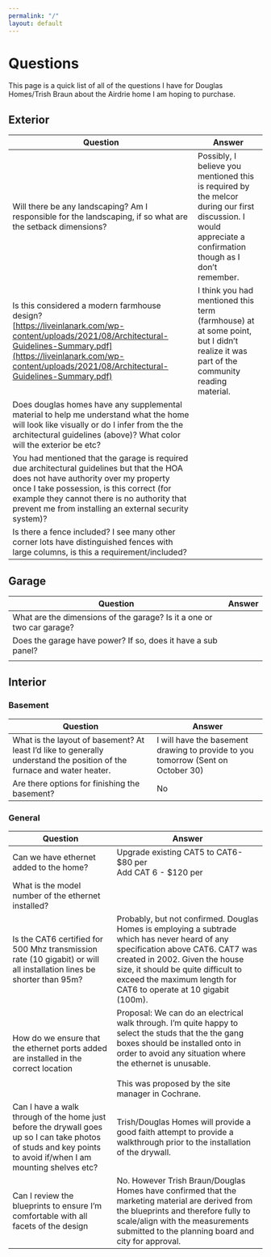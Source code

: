 ```yaml
---
permalink: "/"
layout: default
---
```


# Questions

This page is a quick list of all of the questions I have for Douglas Homes/Trish Braun about the Airdrie home I am hoping to purchase.

<style>
div.wrapper {
    min-width: 75vw;
}

@media print {

    h1,h2,h3 {
        break-after: avoid;
    }

    body, div.wrapper, table {
        width: 100vw;
        padding: 0;
        margin: 0;
    }
    footer{
        display: none;
    }
}

</style>

## Exterior

| Question | Answer |
| --- | --- |
| Will there be any landscaping? Am I responsible for the landscaping, if so what are the setback dimensions? | Possibly, I believe you mentioned this is required by the melcor during our first discussion.  I would appreciate a confirmation though as I don’t remember. |
| Is this considered a modern farmhouse design?<br>[https://liveinlanark.com/wp-content/uploads/2021/08/Architectural-Guidelines-Summary.pdf](https://liveinlanark.com/wp-content/uploads/2021/08/Architectural-Guidelines-Summary.pdf) | I think you had mentioned this term (farmhouse) at at some point, but I didn’t realize it was part of the community reading material. |
| Does douglas homes have any supplemental material to help me understand what the home will look like visually or do I infer from the the architectural guidelines (above)?  What color will the exterior be etc?  |  |
| You had mentioned that the garage is required due architectural guidelines but that the HOA does not have authority over my property once I take possession, is this correct (for example they cannot there is no authority that prevent me from installing an external security system)? |  |
| Is there a fence included?  I see many other corner lots have distinguished fences with large columns, is this a requirement/included? |  |

## Garage

| Question | Answer |
| --- | --- |
| What are the dimensions of the garage?  Is it a one or two car garage? |  |
| Does the garage have power?  If so, does it have a sub panel? |  |
|  |  |

## Interior

### Basement

| Question | Answer |
| --- | --- |
| What is the layout of basement?  At least I’d like to generally understand the position of the furnace and water heater. | I will have the basement drawing to provide to you tomorrow (Sent on October 30) |
| Are there options for finishing the basement? | No |

### General

| Question | Answer |
| --- | --- |
| Can we have ethernet added to the home? | Upgrade existing CAT5 to CAT6- $80 per<br>Add CAT 6 - $120 per |
| What is the model number of the ethernet installed? |  |
| Is the CAT6 certified for 500 Mhz transmission rate (10 gigabit) or will all installation lines be shorter than 95m? | Probably, but not confirmed.  Douglas Homes is employing a subtrade which has never heard of any specification above CAT6.  CAT7 was created in 2002.  Given the house size, it should be quite difficult to exceed the maximum length for CAT6 to operate at 10 gigabit (100m). |
| How do we ensure that the ethernet ports added are installed in the correct location | Proposal: We can do an electrical walk through.  I’m quite happy to select the studs that the the gang boxes should be installed onto in order to avoid any situation where the ethernet is unusable. <br><br> This was proposed by the site manager in Cochrane. |
| Can I have a walk through of the home just before the drywall goes up so I can take photos of studs and key points to avoid if/when I am mounting shelves etc? | Trish/Douglas Homes will provide a good faith attempt to provide a walkthrough prior to the installation of the drywall. |
| Can I review the blueprints to ensure I’m comfortable with all facets of the design | No. However Trish Braun/Douglas Homes have confirmed that the marketing material are derived from the blueprints and therefore fully to scale/align with the measurements submitted to the planning board and city for approval. |
